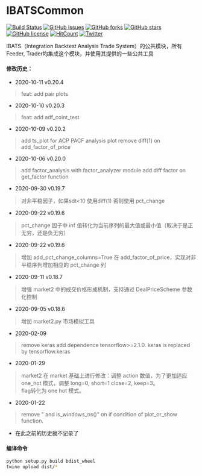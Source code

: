 # IBATSCommon

[![Build Status](https://travis-ci.org/IBATS/IBATSCommon.svg?branch=master)](https://travis-ci.org/IBATS/IBATSCommon)
[![GitHub issues](https://img.shields.io/github/issues/IBATS/IBATSCommon.svg)](https://github.com/IBATS/IBATSCommon/issues)
[![GitHub forks](https://img.shields.io/github/forks/IBATS/IBATSCommon.svg)](https://github.com/IBATS/IBATSCommon/network)
[![GitHub stars](https://img.shields.io/github/stars/IBATS/IBATSCommon.svg)](https://github.com/IBATS/IBATSCommon/stargazers) 
[![GitHub license](https://img.shields.io/github/license/IBATS/IBATSCommon.svg)](https://github.com/IBATS/IBATSCommon/blob/master/LICENSE) 
[![HitCount](http://hits.dwyl.io/IBATS/https://github.com/DataIntegrationAlliance/IBATSCommon.svg)](http://hits.dwyl.io/DataIntegrationAlliance/https://github.com/IBATS/IBATSCommon)
[![Twitter](https://img.shields.io/twitter/url/https/github.com/IBATS/IBATSCommon.svg?style=social)](https://twitter.com/intent/tweet?text=Wow:&url=https%3A%2F%2Fgithub.com%2FIBATS%2FIBATSCommon) 

IBATS（Integration Backtest Analysis Trade System）的公共模块，所有Feeder, Trader均集成这个模块，并使用其提供的一些公共工具

#### 修改历史：
- 2020-10-11  v0.20.4
>feat: add pair plots

- 2020-10-10  v0.20.3
>feat: add adf_coint_test

- 2020-10-09  v0.20.2
> add ts_plot for ACP PACF analysis plot
> remove diff(1) on add_factor_of_price

- 2020-10-06  v0.20.0
> add factor_analysis with factor_analyzer module
> add diff factor on get_factor function

- 2020-09-30  v0.19.7
> 对非平稳因子，如果sdt<10 使用diff(1) 否则使用 pct_change

- 2020-09-22  v0.19.6
> pct_change 因子中 inf 值转化为当前序列的最大值或最小值（取决于是正无穷，还是负无穷）

- 2020-09-22  v0.19.6
> 增加 add_pct_change_columns=True 在 add_factor_of_price，实现对非平稳序列增加相应的 pct_change 列

- 2020-09-11  v0.18.7
> 增强 market2 中的成交价格形成机制，支持通过 DealPriceScheme 参数化控制 

- 2020-09-05  v0.18.6
> 增加 market2.py 市场模拟工具

- 2020-02-09
> remove keras
> add dependence tensorflow>=2.1.0. keras is replaced by tensorflow.keras 

- 2020-01-29
> market2 在 market 基础上进行修改：调整 action 数值，为了更加适应 one_hot 模式，调整 long=0, short=1 close=2, keep=3。 \
> flag转化为 one hot 模式。

- 2020-01-22
> remove " and is_windows_os()" on if condition of plot_or_show function.

- 在此之前的历史就不记录了

#### 编译命令
```bash
python setup.py build bdist_wheel
twine upload dist/*
```